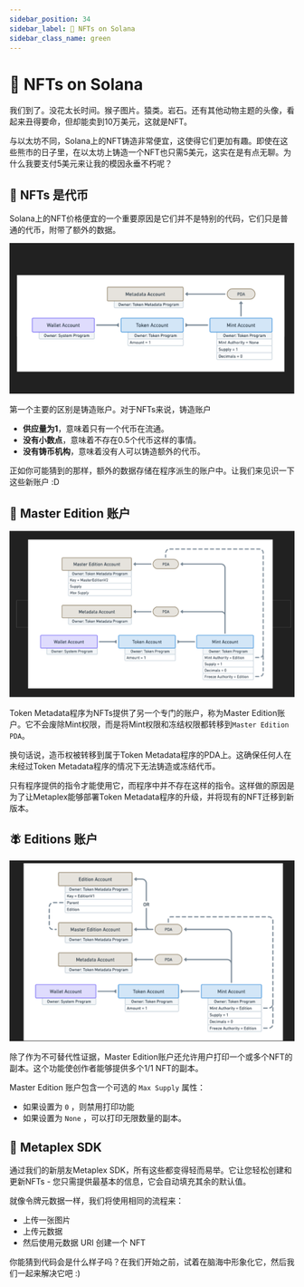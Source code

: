 ```yaml
---
sidebar_position: 34
sidebar_label: 🎨 NFTs on Solana
sidebar_class_name: green
---
```


# 🎨 NFTs on Solana

我们到了。没花太长时间。猴子图片。猿类。岩石。还有其他动物主题的头像，看起来丑得要命，但却能卖到10万美元，这就是NFT。

与以太坊不同，Solana上的NFT铸造非常便宜，这使得它们更加有趣。即使在这些熊市的日子里，在以太坊上铸造一个NFT也只需5美元，这实在是有点无聊。为什么我要支付5美元来让我的模因永垂不朽呢？

## 🫣 NFTs 是代币

Solana上的NFT价格便宜的一个重要原因是它们并不是特别的代码，它们只是普通的代币，附带了额外的数据。

![](./img/nft-metadata.png)

第一个主要的区别是铸造账户。对于NFTs来说，铸造账户

- **供应量为1**，意味着只有一个代币在流通。
- **没有小数点**，意味着不存在0.5个代币这样的事情。
- **没有铸币机构**，意味着没有人可以铸造额外的代币。

正如你可能猜到的那样，额外的数据存储在程序派生的账户中。让我们来见识一下这些新账户 :D


## 🐙 Master Edition  账户

![](./img/master-edition-account.png)


Token Metadata程序为NFTs提供了另一个专门的账户，称为Master Edition账户。它不会废除Mint权限，而是将Mint权限和冻结权限都转移到`Master Edition PDA`。

换句话说，造币权被转移到属于Token Metadata程序的PDA上。这确保任何人在未经过Token Metadata程序的情况下无法铸造或冻结代币。

只有程序提供的指令才能使用它，而程序中并不存在这样的指令。这样做的原因是为了让Metaplex能够部署Token Metadata程序的升级，并将现有的NFT迁移到新版本。

## 🪰 Editions 账户

![](./img/edition-account.png)

除了作为不可替代性证据，Master Edition账户还允许用户打印一个或多个NFT的副本。这个功能使创作者能够提供多个1/1 NFT的副本。

Master Edition  账户包含一个可选的 `Max Supply` 属性：

- 如果设置为 `0` ，则禁用打印功能
- 如果设置为 `None` ，可以打印无限数量的副本。

## 🧰 Metaplex SDK

通过我们的新朋友Metaplex SDK，所有这些都变得轻而易举。它让您轻松创建和更新NFTs - 您只需提供最基本的信息，它会自动填充其余的默认值。

就像令牌元数据一样，我们将使用相同的流程来：

- 上传一张图片
- 上传元数据
- 然后使用元数据 URI 创建一个 NFT

你能猜到代码会是什么样子吗？在我们开始之前，试着在脑海中形象化它，然后我们一起来解决它吧 :)
